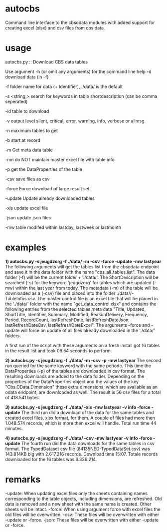 # autocbs

Command line interface to the cbsodata modules with added support for creating excel (xlsx) and csv files from cbs data.

# usage

autocbs.py :: Download CBS data tables

Use argument -h (or omit any arguments) for the command line help
-d                      download data (in -f)

-f <folder>             folder name for data (+ Identifier), ./data/ is the default
  
-s <string,>            search for keywords in table shortdescription (can be comma seperated)

-id <identifier>        table to download
  
-v <level>              output level silent, critical, error, warning, info, verbose or allmsg.

-n <nr>                 maximum tables to get
  
-b <nr>                 start at record
  
-m                      Get meta data table

-nm                     do NOT maintain master excel file with table info

-p                      get the DataProperties of the table

-csv                    save files as csv

-force                  Force download of large result set

-update                 Update already downloaded tables

-xls                    update excel file

-json                   update json files

-mw                     table modifed within lastday, lastweek or lastmonth
  
# examples

**1) autocbs.py -s jeugdzorg -f ./data/ -m -csv -force -update -mw lastyear**
The following arguments will get the tables list from the cbsodata endpoint and save it in the data folder with the name "cbs_all_tables.list". 
The data folder (-f) will be the current folder + './data/'. 
The ShortDescription will be searched (-s) for the keyword 'jeugdzorg' for tables which are updated (-mw) within the last year from today. 
The metadata (-m) of the table will be downloaded as a (-csv) file and placed into the folder ./data/<tableidentifier>/<tableidentifier>-TableInfos.csv.
The master control file is an excel file that will be placed in the './data/' folder with the name "get_data_control.xlsx" and contains the following entries from the selected tables meta data "Title, Updated, ShortTitle, Identifier, Summary, Modified, ReasonDelivery, Frequency, Period, RecordCount, lastRefreshDate, lastRefreshDateJson, lastRefreshDateCsv, lastRefreshDateExcel".
The arguments -force and -update will force an update of all files already downloaded in the './data/<tableidentifier>' folders.

A first run of the script with these arguments on a fresh install got 16 tables in the result list and took 08.54 seconds to perform.

**2) autocbs.py -s jeugdzorg -f ./data/ -m -csv -p -mw lastyear**
The second run queried for the same keyword with the same periode. This time the DataProperties (-p) of the tables are downloaded in csv format. The resulting downloads are added to the data folder. Depending on the properties of the DataProperties object and the values of the key "Cbs.OData.Dimension" these extra dimensions, which are available as an odata endpoint, are downloaded as well. The result is 56 csv files for a total of 418.541 bytes.

**3) autocbs.py -s jeugdzorg -f ./data/ -xls -mw lastyear -v info -force -update**
The third run did a download of the data for the same tables and created excel files, xlsx format, for them. A couple of files had more then 1.048.574 records, which is more then excel will handle. Total run time 44 minutes.

**4) autocbs.py -s jeugdzorg -f ./data/ -csv -mw lastyear -v info -force -update**
The fourth run did the data downloads for the same tables in csv format. The TypedDataset csv file (84135NED-TypedDataSet.csv) was 143.814KB big with 2.617.216 records. Download time 15:07. Totale records downloaded for the 16 tables was 6.336.214.

# remarks
-update:  When updating excel files only the sheets containing names corresponding to the table objects, including dimensions, are refreshed. Old data is removed and a new sheet with the same name is created. Other sheets will be intact.
-force:   When using argument force with excel files the old files will be overwritten.
-csv:     These files will be overwritten with either -update or -force.
-json:    These files will be overwritten with either -update or -force.
